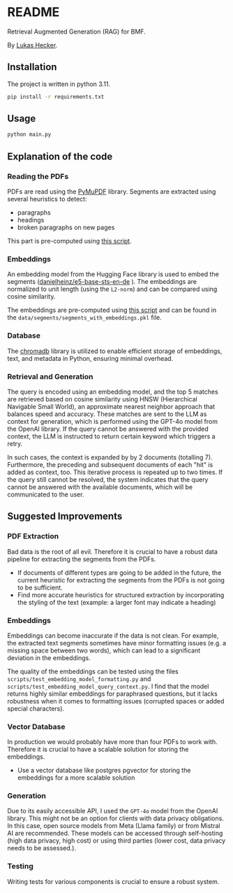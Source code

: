 # README
Retrieval Augmented Generation (RAG) for BMF.

By [Lukas Hecker](https://github.com/lukethehecker).

## Installation
The project is written in python 3.11.
```bash
pip install -r requirements.txt
```

## Usage

```python
python main.py
```

## Explanation of the code

### Reading the PDFs
PDFs are read using the [PyMuPDF](https://github.com/pymupdf/PyMuPDF) library. Segments are extracted using several heuristics to detect:
- paragraphs
- headings
- broken paragraphs on new pages

This part is pre-computed using [this script](scripts/extract_segments_from_pdfs.py).

### Embeddings
An embedding model from the Hugging Face library is used to embed the segments ([danielheinz/e5-base-sts-en-de](https://huggingface.co/danielheinz/e5-base-sts-en-de)
). The embeddings are normalized to unit length (using the `L2-norm`) and can be compared using cosine similarity.

The embeddings are pre-computed using [this script](scripts/compute_segment_embeddings.py) and can be found in the `data/segments/segments_with_embeddings.pkl` file.

### Database
The [chromadb](https://github.com/chroma-core/chroma) library is utilized to enable efficient storage of embeddings, text, and metadata in Python, ensuring minimal overhead.

### Retrieval and Generation
The query is encoded using an embedding model, and the top 5 matches are retrieved based on cosine similarity using HNSW (Hierarchical Navigable Small World), an approximate nearest neighbor approach that balances speed and accuracy. These matches are sent to the LLM as context for generation, which is performed using the GPT-4o model from the OpenAI library. If the query cannot be answered with the provided context, the LLM is instructed to return certain keyword which triggers a retry.

In such cases, the context is expanded by by 2 documents (totalling 7). Furthermore, the preceding and subsequent documents of each "hit" is added as context, too. This iterative process is repeated up to two times. If the query still cannot be resolved, the system indicates that the query cannot be answered with the available documents, which will be communicated to the user.

## Suggested Improvements
### PDF Extraction
Bad data is the root of all evil. Therefore it is crucial to have a robust data pipeline for extracting the segments from the PDFs.

* If documents of different types are going to be added in the future, the current heuristic for extracting the segments from the PDFs is not going to be sufficient.
* Find more accurate heuristics for structured extraction by incorporating the styling of the text (example: a larger font may indicate a heading)

### Embeddings
Embeddings can become inaccurate if the data is not clean. For example, the extracted text segments sometimes have minor formatting issues (e.g. a missing space between two words), which can lead to a significant deviation in the embeddings. 

The quality of the embeddings can be tested using the files `scripts/test_embedding_model_formatting.py` and `scripts/test_embedding_model_query_context.py`. I find that the model returns highly similar embeddings for paraphrased questions, but it lacks robustness when it comes to formatting issues (corrupted spaces or added special characters).

### Vector Database
In production we would probably have more than four PDFs to work with. Therefore it is crucial to have a scalable solution for storing the embeddings.

* Use a vector database like postgres pgvector for storing the embeddings for a more scalable solution

### Generation
Due to its easily accessible API, I used the `GPT-4o` model from the OpenAI library. This might not be an option for clients with data privacy obligations. In this case, open source models from Meta (Llama family) or from Mistral AI are recommended. These models can be accessed through self-hosting (high data privacy, high cost) or using third parties (lower cost, data privacy needs to be assessed.).

### Testing
Writing tests for various components is crucial to ensure a robust system.